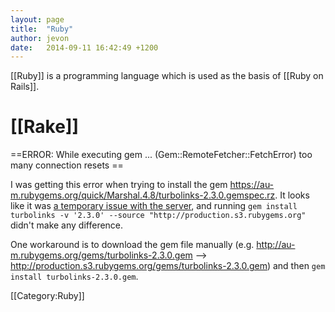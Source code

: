 ```yaml
---
layout: page
title:  "Ruby"
author: jevon
date:   2014-09-11 16:42:49 +1200
---
```


[[Ruby]] is a programming language which is used as the basis of [[Ruby on Rails]].

# [[Rake]]

==ERROR:  While executing gem ... (Gem::RemoteFetcher::FetchError) too many connection resets ==

I was getting this error when trying to install the gem https://au-m.rubygems.org/quick/Marshal.4.8/turbolinks-2.3.0.gemspec.rz. It looks like it was <a href="http://help.rubygems.org/discussions/problems/18728-unable-to-install-gems-in-australia">a temporary issue with the server</a>, and running `gem install turbolinks -v '2.3.0' --source "http://production.s3.rubygems.org"` didn't make any difference.

One workaround is to download the gem file manually (e.g. http://au-m.rubygems.org/gems/turbolinks-2.3.0.gem --> http://production.s3.rubygems.org/gems/turbolinks-2.3.0.gem) and then `gem install turbolinks-2.3.0.gem`.

[[Category:Ruby]]